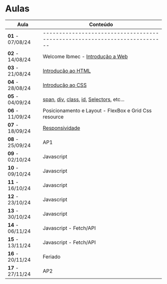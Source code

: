 # Aulas

| Aula                         | Conteúdo                                                                  |
| ---------------------------- | -------------------------------------------------------------------------- |
| __01__ - 07/08/24    | -------------------------------------------------------------------------- |
| __02__ - 14/08/24     | Welcome Ibmec - [Introdução a Web](../docs/01_Introducao_WEB.pdf) |
| __03__ - 21/08/24     | [Introdução ao HTML](../docs/02_Introducao_HTML.pdf)           |
| __04__ - 28/08/24     | [Introdução ao CSS](../docs/03_Introducao_CSS.pdf)             |
| __05__ - 04/09/24     | [span](https://www.w3schools.com/tags/tag_span.asp), [div](https://www.w3schools.com/html/html_div.asp), [class](https://www.w3schools.com/html/html_classes.asp), [id](https://www.w3schools.com/html/html_id.asp), [Selectors](https://www.w3schools.com/css/css_selectors.asp), etc...                                              |
| __06__ - 11/09/24     | Posicionamento e Layout - FlexBox e Grid Css resource                                              |
| __07__ - 18/09/24     | [Responsividade](/)                                          |
| __08__ - 25/09/24     | AP1                                                     |
| __09__ - 02/10/24     | Javascript                                              |
| __10__ - 09/10/24     | Javascript                                              |
| __11__ - 16/10/24     | Javascript                                              |
| __12__ - 23/10/24     | Javascript                                              |
| __13__ - 30/10/24     | Javascript                                              |
| __14__ - 06/11/24     | Javascript - Fetch/API                                  |
| __15__ - 13/11/24     | Javascript - Fetch/API                                  |
| __16__ - 20/11/24     | Feriado                                                 |
| __17__ - 27/11/24     | AP2                                                     |

